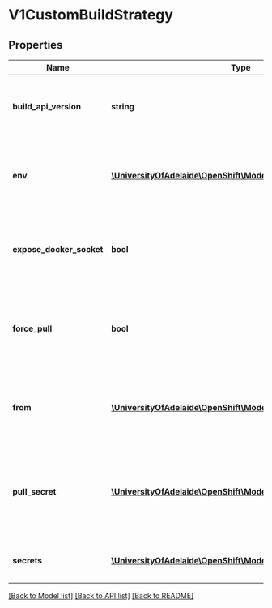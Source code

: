 # V1CustomBuildStrategy

## Properties
Name | Type | Description | Notes
------------ | ------------- | ------------- | -------------
**build_api_version** | **string** | buildAPIVersion is the requested API version for the Build object serialized and passed to the custom builder | [optional] 
**env** | [**\UniversityOfAdelaide\OpenShift\Model\V1EnvVar[]**](V1EnvVar.md) | env contains additional environment variables you want to pass into a builder container. ValueFrom is not supported. | [optional] 
**expose_docker_socket** | **bool** | exposeDockerSocket will allow running Docker commands (and build Docker images) from inside the Docker container. | [optional] 
**force_pull** | **bool** | forcePull describes if the controller should configure the build pod to always pull the images for the builder or only pull if it is not present locally | [optional] 
**from** | [**\UniversityOfAdelaide\OpenShift\Model\V1ObjectReference**](V1ObjectReference.md) | from is reference to an DockerImage, ImageStreamTag, or ImageStreamImage from which the docker image should be pulled | 
**pull_secret** | [**\UniversityOfAdelaide\OpenShift\Model\V1LocalObjectReference**](V1LocalObjectReference.md) | pullSecret is the name of a Secret that would be used for setting up the authentication for pulling the Docker images from the private Docker registries | [optional] 
**secrets** | [**\UniversityOfAdelaide\OpenShift\Model\V1SecretSpec[]**](V1SecretSpec.md) | secrets is a list of additional secrets that will be included in the build pod | [optional] 

[[Back to Model list]](../README.md#documentation-for-models) [[Back to API list]](../README.md#documentation-for-api-endpoints) [[Back to README]](../README.md)



